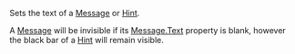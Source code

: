 Sets the text of a [Message](https://developer.roblox.com/en-us/api-reference/class/Message) or [Hint](https://developer.roblox.com/en-us/api-reference/class/Hint).

A [Message](https://developer.roblox.com/en-us/api-reference/class/Message) will be invisible if its [Message.Text](https://developer.roblox.com/en-us/api-reference/property/Message/Text) property is blank, however the black bar of a [Hint](https://developer.roblox.com/en-us/api-reference/class/Hint) will remain visible.